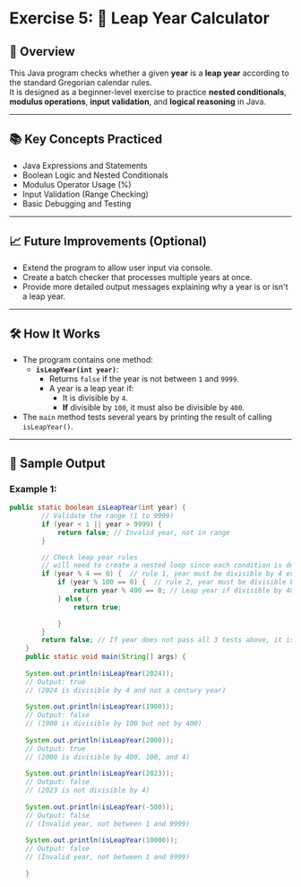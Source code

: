 # Exercise 5: 📅 Leap Year Calculator

## 📝 Overview

This Java program checks whether a given **year** is a **leap year** according to the standard Gregorian calendar rules.  
It is designed as a beginner-level exercise to practice **nested conditionals**, 
**modulus operations**, **input validation**, and **logical reasoning** in Java.

---

## 📚 Key Concepts Practiced
- Java Expressions and Statements
- Boolean Logic and Nested Conditionals
- Modulus Operator Usage (%)
- Input Validation (Range Checking)
- Basic Debugging and Testing

---

## 📈 Future Improvements (Optional)
- Extend the program to allow user input via console.
- Create a batch checker that processes multiple years at once.
- Provide more detailed output messages explaining why a year is or isn't a leap year.

---

## 🛠️ How It Works

- The program contains one method:
    - **`isLeapYear(int year)`**:
        - Returns `false` if the year is not between `1` and `9999`.
        - A year is a leap year if:
            - It is divisible by `4`.
            - **If** divisible by `100`, it must also be divisible by `400`.
- The `main` method tests several years by printing the result of calling `isLeapYear()`.

---

## 🚀 Sample Output

### Example 1:
```java
public static boolean isLeapYear(int year) {
        // Validate the range (1 to 9999)
        if (year < 1 || year > 9999) {
            return false; // Invalid year, not in range
        }

        // Check leap year rules
        // will need to create a nested loop since each condition is deterministic on the previous statement.
        if (year % 4 == 0) {  // rule 1, year must be divisible by 4 evenly
            if (year % 100 == 0) {  // rule 2, year must be divisible by 100 evenly
                return year % 400 == 0; // Leap year if divisible by 400 evenly
            } else {
                return true;

            }
        }
        return false; // If year does not pass all 3 tests above, it is not a Leap year, return false
    }
    public static void main(String[] args) {
    
    System.out.println(isLeapYear(2024));
    // Output: true
    // (2024 is divisible by 4 and not a century year)
    
    System.out.println(isLeapYear(1900));
    // Output: false
    // (1900 is divisible by 100 but not by 400)
    
    System.out.println(isLeapYear(2000));
    // Output: true
    // (2000 is divisible by 400, 100, and 4)
    
    System.out.println(isLeapYear(2023));
    // Output: false
    // (2023 is not divisible by 4)
    
    System.out.println(isLeapYear(-500));
    // Output: false
    // (Invalid year, not between 1 and 9999)
    
    System.out.println(isLeapYear(10000));
    // Output: false
    // (Invalid year, not between 1 and 9999)
    
    }

